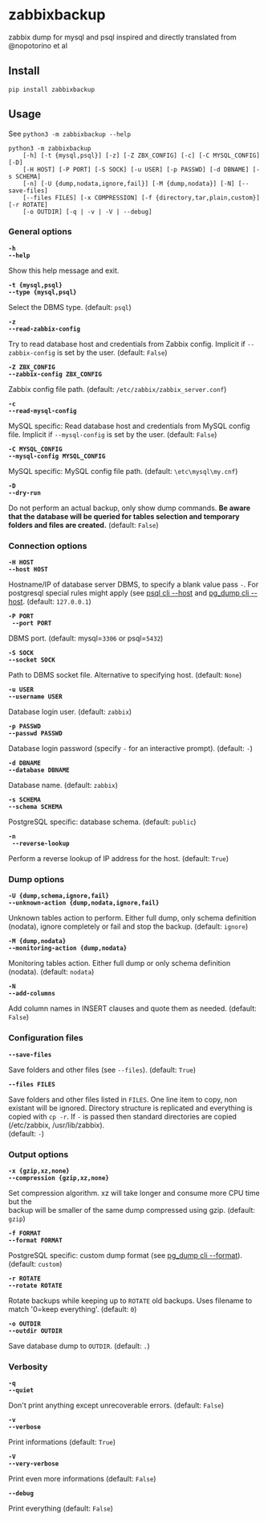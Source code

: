 # zabbixbackup

zabbix dump for mysql and psql inspired and directly translated from @nopotorino et al

## Install
```
pip install zabbixbackup
```

## Usage

See `python3 -m zabbixbackup --help`

```
python3 -m zabbixbackup
    [-h] [-t {mysql,psql}] [-z] [-Z ZBX_CONFIG] [-c] [-C MYSQL_CONFIG] [-D]
    [-H HOST] [-P PORT] [-S SOCK] [-u USER] [-p PASSWD] [-d DBNAME] [-s SCHEMA]      
    [-n] [-U {dump,nodata,ignore,fail}] [-M {dump,nodata}] [-N] [--save-files]       
    [--files FILES] [-x COMPRESSION] [-f {directory,tar,plain,custom}] [-r ROTATE]   
    [-o OUTDIR] [-q | -v | -V | --debug]

```

### General options
**`-h`\
`--help`**

Show this help message and exit.

**`-t {mysql,psql}`\
`--type {mysql,psql}`**

Select the DBMS type.
(default: `psql`)

**`-z`\
`--read-zabbix-config`**

Try to read database host and credentials from Zabbix config.
Implicit if `--zabbix-config` is set by the user. (default: `False`)

**`-Z ZBX_CONFIG`\
`--zabbix-config ZBX_CONFIG`**

Zabbix config file path. (default: `/etc/zabbix/zabbix_server.conf`)

**`-c`\
`--read-mysql-config`**

MySQL specific: Read database host and credentials from MySQL config file.
Implicit if `--mysql-config` is set by the user. (default: `False`)

**`-C MYSQL_CONFIG`\
`--mysql-config MYSQL_CONFIG`**

MySQL specific: MySQL config file path.
(default: `\etc\mysql\my.cnf`)

**`-D`\
`--dry-run`**

Do not perform an actual backup, only show dump commands.
__Be aware that the database will be queried for tables selection and temporary folders and files are created.__ (default: `False`)

### Connection options

**`-H HOST`\
`--host HOST`**

Hostname/IP of database server DBMS, to specify a blank value pass `-`.
For postgresql special rules might apply (see
[psql cli --host](https://www.postgresql.org/docs/current/app-psql.html) and
[pg_dump cli --host](https://www.postgresql.org/docs/current/app-pgdump.html).
(default: `127.0.0.1`)

**`-P PORT`\
` --port PORT`**

DBMS port. (default: mysql=`3306` or psql=`5432`)
  
**`-S SOCK`\
`--socket SOCK`**

Path to DBMS socket file. Alternative to specifying host. (default: `None`)

**`-u USER`\
`--username USER`**

Database login user. (default: `zabbix`)

**`-p PASSWD`\
`--passwd PASSWD`**

Database login password (specify `-` for an interactive prompt). (default: `-`)

**`-d DBNAME`\
`--database DBNAME`**

Database name. (default: `zabbix`)

**`-s SCHEMA`\
`--schema SCHEMA`**

PostgreSQL specific: database schema. (default: `public`)

**`-n`\
` --reverse-lookup`**

Perform a reverse lookup of IP address for the host. (default: `True`)

### Dump options

**`-U {dump,schema,ignore,fail}`\
`--unknown-action {dump,nodata,ignore,fail}`**

Unknown tables action to perform.
Either full dump, only schema definition (nodata), ignore completely or
fail and stop the backup. (default: `ignore`)

**`-M {dump,nodata}`\
`--monitoring-action {dump,nodata}`**

Monitoring tables action.
Either full dump or only schema definition (nodata). (default: `nodata`)

**`-N`\
`--add-columns`**

Add column names in INSERT clauses and quote them as needed. (default: `False`)

### Configuration files
**`--save-files`**

Save folders and other files (see `--files`). (default: `True`)

**`--files FILES`**

Save folders and other files listed in `FILES`. One line item to copy,
non existant will be ignored. Directory structure is replicated 
and everything is copied with `cp -r`.
If `-` is passed then standard directories are copied (/etc/zabbix, /usr/lib/zabbix).   
(default: `-`)

### Output options

**`-x {gzip,xz,none}`\
`--compression {gzip,xz,none}`**

Set compression algorithm. xz will take longer and consume more CPU time but the       
backup will be smaller of the same dump compressed using gzip. (default: `gzip`)

**`-f FORMAT`\
`--format FORMAT`**

PostgreSQL specific: custom dump format
(see [pg_dump cli --format](https://www.postgresql.org/docs/current/app-pgdump.html)).
(default: `custom`)

**`-r ROTATE`\
`--rotate ROTATE`**

Rotate backups while keeping up to `ROTATE` old backups.
Uses filename to match '0=keep everything'. (default: `0`)

**`-o OUTDIR`\
`--outdir OUTDIR`**

Save database dump to `OUTDIR`. (default: `.`)

### Verbosity

**`-q`\
`--quiet`**

Don't print anything except unrecoverable errors. (default: `False`)

**`-v`\
`--verbose`**

Print informations (default: `True`)

**`-V`\
`--very-verbose`**

Print even more informations (default: `False`)

**`--debug`**

Print everything (default: `False`)
